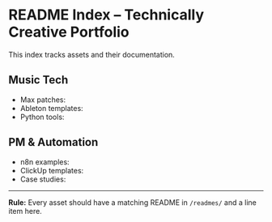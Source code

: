 # README Index – Technically Creative Portfolio

This index tracks assets and their documentation.

## Music Tech
- Max patches:
- Ableton templates:
- Python tools:

## PM & Automation
- n8n examples:
- ClickUp templates:
- Case studies:

---
**Rule:** Every asset should have a matching README in `/readmes/` and a line item here.
